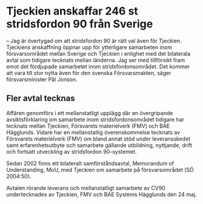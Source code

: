 # Tjeckien anskaffar 246 st stridsfordon 90 från Sverige

– Jag är övertygad om att stridsfordon 90 är rätt val även för Tjeckien. Tjeckiens anskaffning öppnar upp för ytterligare samarbeten inom försvarsområdet mellan Sverige och Tjeckien i enlighet med det bilaterala avtal som tidigare tecknats mellan länderna. Jag ser med tillförsikt fram emot det fördjupade samarbetet inom stridsfordonsområdet. Det kommer att vara till stor nytta även för den svenska Försvarsmakten, säger försvarsminister Pål Jonson.

## Fler avtal tecknas

Affären genomförs i ett mellanstatligt upplägg där en övergripande avsiktsförklaring om samarbete inom stridsfordonsområdet tidigare har tecknats mellan Tjeckien, Försvarets materielverk (FMV) och BAE Hägglunds. Vidare har en mellanstatlig överenskommelse tecknats av Försvarets materielverk (FMV) om bland annat stöd under leveransskedet samt erfarenhetsutbyte och samarbete gällande utbildning, nyttjande, drift och fortsatt utveckling av stridsfordon 90\-systemet.

Sedan 2002 finns ett bilateralt samförståndsavtal, Memorandum of Understanding, MoU, med Tjeckien om samarbete på försvarsområdet (SÖ 2004:50\).

Avtalen rörande leverans och mellanstatligt samarbete av CV90 undertecknades av Tjeckien, FMV och BAE Systems Hägglunds den 24 maj.
